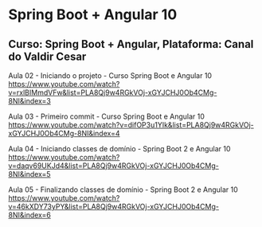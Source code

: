 # Spring Boot + Angular 10
## Curso: Spring Boot + Angular, Plataforma: Canal do Valdir Cesar

Aula 02 - Iniciando o projeto - Curso Spring Boot e Angular 10 
https://www.youtube.com/watch?v=rxlBIMmdVFw&list=PLA8Qj9w4RGkVOj-xGYJCHJ0Ob4CMg-8NI&index=3

Aula 03 - Primeiro commit - Curso Spring Boot e Angular 10
https://www.youtube.com/watch?v=difOP3u1YIk&list=PLA8Qj9w4RGkVOj-xGYJCHJ0Ob4CMg-8NI&index=4

Aula 04 - Iniciando classes de domínio - Spring Boot 2 e Angular 10
https://www.youtube.com/watch?v=daqv69UKJd4&list=PLA8Qj9w4RGkVOj-xGYJCHJ0Ob4CMg-8NI&index=5

Aula 05 - Finalizando classes de domínio - Spring Boot 2 e Angular 10
https://www.youtube.com/watch?v=46kXDY73yPY&list=PLA8Qj9w4RGkVOj-xGYJCHJ0Ob4CMg-8NI&index=6


